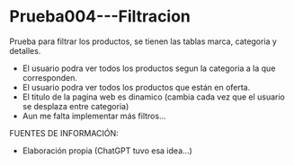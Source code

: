 # Prueba004---Filtracion
Prueba para filtrar los productos, se tienen las tablas marca, categoria y detalles.

- El usuario podra ver todos los productos segun la categoria a la que corresponden.
- El usuario podra ver todos los productos que están en oferta.
- El titulo de la pagina web es dinamico (cambia cada vez que el usuario se desplaza entre categoria)
- Aun me falta implementar más filtros...

FUENTES DE INFORMACIÓN:
- Elaboración propia (ChatGPT tuvo esa idea...)
